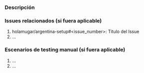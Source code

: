 <!---
    Gracias por tu contribución al MugAr.
    Para facilitar el proceso de este pull request recomendamos que agregues la siguiente información: 
     - Descripción del pull request,
     - Issue(s) relacionados a los cambios de código propuestos,
     - Si fuera aplicable, enumerar pasos de test manual para validar la funcionalidad
-->

### Descripción
<!---
    Descripción de los cambios de código propuestos en el PR.
    Agregar info de que cambió y por qué se es necesario el cambio.
-->

### Issues relacionados (si fuera aplicable)
<!---
    Si aplica, agregar lista de issues relacionados.
-->
1. holamugar/argentina-setup#<issue_number>: Título del Issue
2. ...

### Escenarios de testing manual (si fuera aplicable)
<!---
    Agregar una lista de pasos bien definidos para validar el correcto funcionamiento del cambio de código propuesto.
-->
1. ...
2. ...
